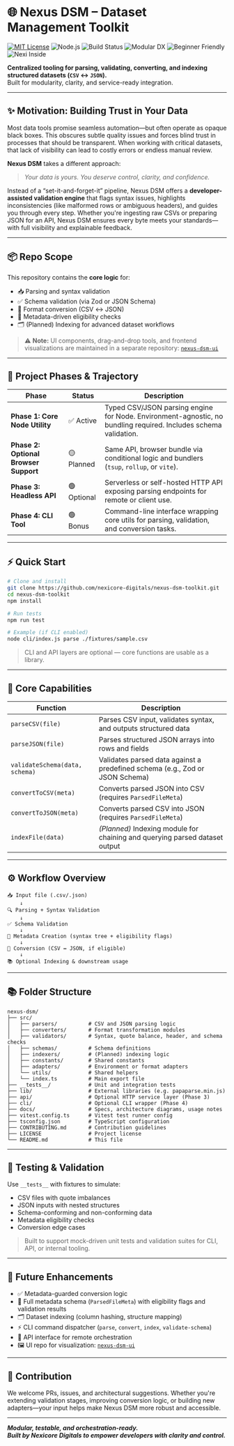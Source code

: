 # 🌐 Nexus DSM – Dataset Management Toolkit

[![MIT License](https://img.shields.io/badge/license-MIT-blue.svg)](LICENSE)
![Node.js](https://img.shields.io/badge/node-%3E=18.0.0-brightgreen)
![Build Status](https://img.shields.io/badge/build-passing-brightgreen)
![Modular DX](https://img.shields.io/badge/modular-DX-blue)
![Beginner Friendly](https://img.shields.io/badge/beginner-friendly-green)
![Nexi Inside](https://img.shields.io/badge/Nexi-AI-blue)

**Centralized tooling for parsing, validating, converting, and indexing structured datasets (`CSV` ↔ `JSON`).**  
Built for modularity, clarity, and service-ready integration.

---

## ✨ Motivation: Building Trust in Your Data

Most data tools promise seamless automation—but often operate as opaque black boxes. This obscures subtle quality issues and forces blind trust in processes that should be transparent. When working with critical datasets, that lack of visibility can lead to costly errors or endless manual review.

**Nexus DSM** takes a different approach:

> _Your data is yours. You deserve control, clarity, and confidence._

Instead of a “set-it-and-forget-it” pipeline, Nexus DSM offers a **developer-assisted validation engine** that flags syntax issues, highlights inconsistencies (like malformed rows or ambiguous headers), and guides you through every step. Whether you're ingesting raw CSVs or preparing JSON for an API, Nexus DSM ensures every byte meets your standards—with full visibility and explainable feedback.

---

## 📦 Repo Scope

This repository contains the **core logic** for:

- 📥 Parsing and syntax validation
- ✅ Schema validation (via Zod or JSON Schema)
- 🔁 Format conversion (CSV ↔ JSON)
- 🧾 Metadata-driven eligibility checks
- 🗂 (Planned) Indexing for advanced dataset workflows

> ⚠️ **Note:** UI components, drag-and-drop tools, and frontend visualizations are maintained in a separate repository: [`nexus-dsm-ui`](https://github.com/nexicore-digitals/nexus-dsm-ui)

---

## 🚀 Project Phases & Trajectory

| Phase                                 | Status      | Description                                                                                                     |
| ------------------------------------- | ----------- | --------------------------------------------------------------------------------------------------------------- |
| **Phase 1: Core Node Utility**        | ✅ Active   | Typed CSV/JSON parsing engine for Node. Environment-agnostic, no bundling required. Includes schema validation. |
| **Phase 2: Optional Browser Support** | 🟡 Planned  | Same API, browser bundle via conditional logic and bundlers (`tsup`, `rollup`, or `vite`).                      |
| **Phase 3: Headless API**             | 🟢 Optional | Serverless or self-hosted HTTP API exposing parsing endpoints for remote or client use.                         |
| **Phase 4: CLI Tool**                 | 🟢 Bonus    | Command-line interface wrapping core utils for parsing, validation, and conversion tasks.                       |

---

## ⚡ Quick Start

```bash
# Clone and install
git clone https://github.com/nexicore-digitals/nexus-dsm-toolkit.git
cd nexus-dsm-toolkit
npm install

# Run tests
npm run test

# Example (if CLI enabled)
node cli/index.js parse ./fixtures/sample.csv
```

> CLI and API layers are optional — core functions are usable as a library.

---

## 🧠 Core Capabilities

| Function                       | Description                                                                  |
| ------------------------------ | ---------------------------------------------------------------------------- |
| `parseCSV(file)`               | Parses CSV input, validates syntax, and outputs structured data              |
| `parseJSON(file)`              | Parses structured JSON arrays into rows and fields                           |
| `validateSchema(data, schema)` | Validates parsed data against a predefined schema (e.g., Zod or JSON Schema) |
| `convertToCSV(meta)`           | Converts parsed JSON into CSV (requires `ParsedFileMeta`)                    |
| `convertToJSON(meta)`          | Converts parsed CSV into JSON (requires `ParsedFileMeta`)                    |
| `indexFile(data)`              | _(Planned)_ Indexing module for chaining and querying parsed dataset output  |

---

## ⚙️ Workflow Overview

```text
📥 Input file (.csv/.json)
    ↓
🔍 Parsing + Syntax Validation
    ↓
✅ Schema Validation
    ↓
🧾 Metadata Creation (syntax tree + eligibility flags)
    ↓
🔁 Conversion (CSV ↔ JSON, if eligible)
    ↓
📚 Optional Indexing & downstream usage
```

---

## 📚 Folder Structure

```text
nexus-dsm/
├── src/
│   ├── parsers/          # CSV and JSON parsing logic
│   ├── converters/       # Format transformation modules
│   ├── validators/       # Syntax, quote balance, header, and schema checks
│   ├── schemas/          # Schema definitions
│   ├── indexers/         # (Planned) indexing logic
│   ├── constants/        # Shared constants
│   ├── adapters/         # Environment or format adapters
│   └── utils/            # Shared helpers
│   └── index.ts          # Main export file
├── __tests__/            # Unit and integration tests
├── lib/                  # External libraries (e.g. papaparse.min.js)
├── api/                  # Optional HTTP service layer (Phase 3)
├── cli/                  # Optional CLI wrapper (Phase 4)
├── docs/                 # Specs, architecture diagrams, usage notes
├── vitest.config.ts      # Vitest test runner config
├── tsconfig.json         # TypeScript configuration
├── CONTRIBUTING.md       # Contribution guidelines
├── LICENSE               # Project license
└── README.md             # This file
```

---

## 🧪 Testing & Validation

Use `__tests__` with fixtures to simulate:

- CSV files with quote imbalances
- JSON inputs with nested structures
- Schema-conforming and non-conforming data
- Metadata eligibility checks
- Conversion edge cases

> Built to support mock-driven unit tests and validation suites for CLI, API, or internal tooling.

---

## 🔭 Future Enhancements

- ✅ Metadata-guarded conversion logic
- 🧠 Full metadata schema (`ParsedFileMeta`) with eligibility flags and validation results
- 🗂 Dataset indexing (column hashing, structure mapping)
- ⚡ CLI command dispatcher (`parse`, `convert`, `index`, `validate-schema`)
- 📡 API interface for remote orchestration
- 🖼 UI repo for visualization: [`nexus-dsm-ui`](https://github.com/nexicore-digitals/nexus-dsm-ui)

---

## 🤝 Contribution

We welcome PRs, issues, and architectural suggestions. Whether you're extending validation stages, improving conversion logic, or building new adapters—your input helps make Nexus DSM more robust and accessible.

---

**_Modular, testable, and orchestration-ready._**  
**_Built by Nexicore Digitals to empower developers with clarity and control._**
